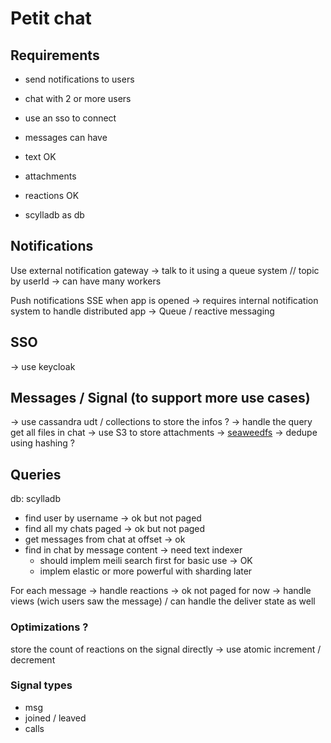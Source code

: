 # Petit chat


## Requirements

- send notifications to users
- chat with 2 or more users
- use an sso to connect
- messages can have
 - text OK
 - attachments
 - reactions OK


- scylladb as db

## Notifications

Use external notification gateway
-> talk to it using a queue system // topic by userId
-> can have many workers

Push notifications
SSE when app is opened -> requires internal notification system to handle distributed app -> Queue / reactive messaging

## SSO
-> use keycloak

## Messages / Signal (to support more use cases)
-> use cassandra udt / collections to store the infos ? -> handle the query get all files in chat
-> use S3 to store attachments -> [seaweedfs](https://github.com/seaweedfs/seaweedfs)
-> dedupe using hashing ?

## Queries

db: scylladb

- find user by username -> ok but not paged
- find all my chats paged -> ok but not paged
- get messages from chat at offset -> ok
- find in chat by message content -> need text indexer
  - should implem meili search first for basic use -> OK
  - implem elastic or more powerful with sharding later

For each message
-> handle reactions -> ok not paged for now
-> handle views (wich users saw the message) / can handle the deliver state as well

### Optimizations ?

store the count of reactions on the signal directly -> use atomic increment / decrement


### Signal types

- msg
- joined / leaved
- calls
